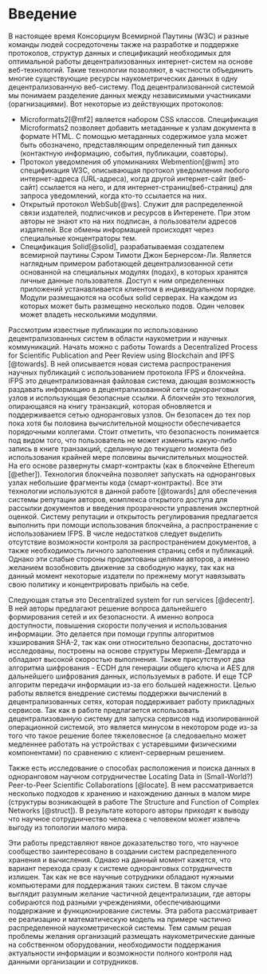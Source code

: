 # Введение 
В настоящее время Консорциум Всемирной Паутины (W3C) и разные команды людей сосредоточены также на разработке и поддержке протоколов, структур данных и спецификаций необходимых для оптимальной работы децентрализованных интернет-систем на основе веб-технологий. Такие технологии позволяют, в частности объединить многие существующие ресурсы наукометрических данных в одну децентрализованную веб-систему. Под децентрализованной системой мы понимаем разделение данных между независимыми участниками (орагнизациями). Вот некоторые из действующих протоколов:
- Microformats2[@mf2] является набором CSS классов. Спецификация Microformats2 позволяет добавить метаданные к узлам документа в формате HTML. С помощью метаданных содержимое узла может быть обозначено, представляющим определенный тип данных (контактную информацию, события, публикации, соавторы). 
- Протокол уведомления об упоминаниях Webmention[@wm] это спецификация W3C, описывающая протокол уведомления любого интернет-адреса (URL-адреса), когда другой интернет-сайт (веб-сайт) ссылается на него, и для интернет-страниц(веб-страниц) для запроса уведомлений, когда кто-то ссылается на них.
- Открытый протокол WebSub[@ws]. Служит для распределенной связи издателей, подписчиков и ресурсов в Интеренете. При этом авторы не знают кто на них подписан, а пользователи адресов издателей. Все обмены информацией происходят через специальные концентраторы тем.
- Спецификация Solid[@solid], разрабатываемая создателем всемирной паутины Сэром Тимоти Джон Бернерсом-Ли. Является наглядным примером работающей децентрализованной сети основанной на специальных модулях (подах), в которых хранятся личные данные пользователя. Доступ к ним определенных приложений устанавливается клиентом в индивидуальном порядке. Модули размещаются на особых solid серверах. На каждом из которых может быть размещено несколько подов. Один человек может владеть несколькими модулями.

Рассмотрим известные публикации по использованию децентрализованных систем в области наукометрии и научных коммуникаций. Начать можно с работы Towards a Decentralized Process for Scientific Publication and Peer Review using Blockchain and IPFS [@towards]. В ней описывается новая система распространения научных публикаций с использованием протокола IFPS и блокчейна. IFPS это децентрализованная файловая система, дающая возможность раздавать информацию в децентрализованной сети одноранговых узлов и использующая безопасные ссылки. А блокчейн это технология, опирающаяся на книгу транзакций, которая обновляется и поддерживается сетью одноранговых узлов. Он безопасен до тех пор пока хотя бы половина вычислительной мощности обеспечивается порядочными коллегами. Стоит отметить, что безопасность понимается под видом того, что пользователь не может изменить какую-либо запись в книге транзакций, сделанную до текущего момента без использования крайней мере половины вычислительных мощностей. На его основе развернуты смарт-контракты (как в блокчейне Ethereum [@ether]). Технология блокчейна позволяет запускать на одноранговых узлах небольшие фрагменты кода (смарт-контракты). Все эти технологии используются в данной работе [@towards] для обеспечения системы репутации авторов, комплекса открытого доступа для рассылки документов и введения прозрачности управления экспертной оценкой. Систему репутации и открытость регулирования предлагается выполнить при помощи использования блокчейна, а распространение с использованием IFPS. В числе недостатков следует выделить отсутствие возможности контроля за распространением документов, а также необходимость личного заполнения страниц себя и публикаций. Однако эти слабые стороны продиктованы целями авторов, а именно желанием возобновить движение за свободную науку, так как на данный момент некоторые издатели по прежнему могут навязывать свою политику и концентрировать прибыль на себе.

Следующая статья это Decentralized system for run services [@decentr]. В ней авторы предлагают решение вопроса дальнейшего формирования сетей и их безопасности. А именно вопроса доступности, повышения скорости получения и использования информации. Это делается при помощи группы алгоритмов хэширования SHA-2, так как они относительно безопасны, достаточно исследованы, построены на основе структуры Меркеля-Демгарда и обладают высокой скоростью выполнения. Также присутствуют два алгоритма шифрования - ECDH для генерации общего ключа и AES для дальнейшего шифрования данных, используемых в работе. И еще TCP алгоритм передачи информации из-за его большей надежности. Целью работы является внедрение системы поддержки вычислений в децентрализованных сетях, которая поддерживает работу прикладных сервисов. Так как в работе предлагается использовать децентрализованную систему для запуска сервисов над изолированной операционной системой, это является минусом в некотором роде из-за того что такое решение более тяжеловесное (а следоваельно может медленнее работать на устройствах с устаревшими физическими компонентами) по сравнению с клиент-серверным решением.

Также есть исследование о способах расположения и поиска данных в одноранговом научном сотрудничестве Locating Data in (Small-World?) Peer-to-Peer Scientific Collaborations [@locate].  В нем рассматривается несколько подходов к хранению и нахождению данных в малом мире (структуры возникающей в работе The Structure and Function of Complex Networks [@struct]). В результате которого авторы приходят к выводу что научное сотрудничество человека с человеком может извлечь выгоду из топологии малого мира.

Эти работы представляют явное доказательство того, что научное сообщество заинтересовано в создании систем распределенного хранения и вычисления. Однако на данный момент кажется, что вариант перехода сразу к системе одноранговых сотрудничеств излишен. Так как не все научные сотрудники обладают нужными компьютерами для поддержания таких систем. В таком случае выглядит разумным желание частичной децентрализации, где авторы собираются под разными учреждениями, обеспечивающими поддержание и функционирование системы. Эта работа рассматривает ее реализацию и математическую модель на примере частично распределенной наукометрической системы. Тем самым решая проблемы желания организаций размещать наукометрические данные на собственном оборудовании, необходимости поддержания актуальности информации и возможности полного контроля над данными организации и сотрудников. 